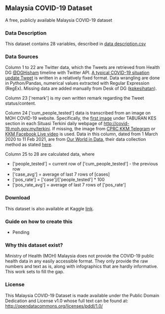 ## Malaysia COVID-19 Dataset
A free, publicly available Malaysia COVID-19 dataset

### Data Description
This dataset contains 28 variables, described in [data description.csv](https://github.com/kyt4n/Malaysia-COVID-19-Dataset/blob/main/data%20description.csv)

### Data Sources
Column 1 to 22 are Twitter data, which the Tweets are retrieved from Health DG [@DGHisham](https://twitter.com/DGHisham) timeline with Twitter API. [A typical COVID-19 situation update Tweet](https://twitter.com/DGHisham/status/1379730335328444416) is written in a relatively fixed format. Data wrangling are done in Python/Pandas, numerical values extracted with Regular Expression (RegEx). Missing data are added manually from Desk of DG ([kpkesihatan](https://kpkesihatan.com/)).

Column 23 ['remark'] is my own written remark regarding the Tweet status/content.

Column 24 ['cum_people_tested'] data is transcribed from an image on MOH COVID-19 website. Specifically, the [first image](http://covid-19.moh.gov.my/user/pages/02.terkini/01.2021/06.06/situasi-terkini-covid-19-di-malaysia-27062021/taburankes-all.jpg) under TABURAN KES section in each Situasi Terkini daily webpage of http://covid-19.moh.gov.my/terkini. If missing, the image from [CPRC KKM Telegram](https://t.me/s/cprckkm) or [KKM Facebook Live video](https://www.facebook.com/pg/kementeriankesihatanmalaysia/videos/) is used. Data in this column, dated from 1 March 2020 to 11 Feb 2021, are from [Our World in Data](https://github.com/owid/covid-19-data/tree/master/public/data), their data collection method as stated [here](https://ourworldindata.org/coronavirus-testing#malaysia). 

Column 25 to 28 are calculated data, where 
* ['people_tested'] = current row of ['cum_people_tested'] - the previous row
* ['case_avg'] = average of last 7 rows of [cases]
* ['pos_rate'] = ['case']/['people_tested'] * 100
* ['pos_rate_avg'] = average of last 7 rows of ['pos_rate']

### Download
This dataset is also available at Kaggle [link](https://www.kaggle.com/yeanzc/malaysia-covid19-dataset).

### Guide on how to create this
- Pending

### Why this dataset exist?
Ministry of Health (MOH) Malaysia does not provide the COVID-19 public health data in any easily accessible format. They only provide the raw numbers and text as is, along with infographics that are hardly informative. This work sets to fill the gap.

### License
This Malaysia COVID-19 Dataset is made available under the Public Domain Dedication and License v1.0 whose full text can be found at: http://opendatacommons.org/licenses/pddl/1.0/

